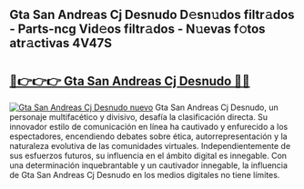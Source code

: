 ## Gta San Andreas Cj Desnudo D𝚎sn𝚞dos filtr𝚊dos - Parts-ncg Vid𝚎os filtr𝚊dos - N𝚞evas f𝚘tos atr𝚊ctivas 4V47S

# <h2><a href="http://mbb7zwq.tromn.icu/?c=Gta+San+Andreas+Cj+Desnudo">🔗👉👉👉 Gta San Andreas Cj Desnudo 🔗🔗</a></h2>

[![Gta San Andreas Cj Desnudo nuevo](https://i.imgur.com/pEAQMta.gif)](http://mbb7zwq.tromn.icu/?c=Gta+San+Andreas+Cj+Desnudo)
Gta San Andreas Cj Desnudo, un personaje multifacético y divisivo, desafía la clasificación directa. Su innovador estilo de comunicación en línea ha cautivado y enfurecido a los espectadores, encendiendo debates sobre ética, autorrepresentación y la naturaleza evolutiva de las comunidades virtuales. Independientemente de sus esfuerzos futuros, su influencia en el ámbito digital es innegable. Con una determinación inquebrantable y un cautivador innegable, la influencia de Gta San Andreas Cj Desnudo en los medios digitales no tiene límites.
